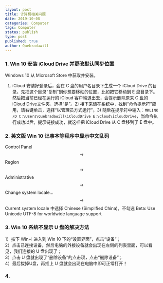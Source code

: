 ```yaml
---
layout: post
title: 计算机相关问题
date: 2019-10-08
categories: Computer
tags: Computer
status: publish
type: post
published: true
author: Quebradawill
---
```


### 1. Win 10 安装 iCloud Drive 并更改默认同步位置

Windows 10 从 Microsoft Store 中获取并安装。

1) iCloud 安装好登录后，会在 C 盘的用户名目录下生成一个 iCloud Drive 的目录。先把这个目录“复制”到你想要移动的位置，比如把它移动到 E 盘目录下。然后把当前已经在运行的 iCloud 客户端退出去，会提示删除原来 C 盘的iCloud Drive文件夹，选择“是”。2) 接下来请在系统中，找到“命令提示符”应用，请右键单击，选择“以管理员方式运行”。3) 随后在提示符中输入：`MKLINK /D C:\Users\Quebradawill\iCloudDrive E:\Cloud\iCloudDrive`，当命令执行成功以后，提示链接成功，就这样把 iCloud Drive 从 C 盘移到了 E 盘中。

### 2. 英文版 Win 10 记事本等程序中显示中文乱码

Control Panel $$\to$$ Region $$\to$$ Administrative $$\to$$ Change system locale... $$\to$$ Current system locale 中选择 Chinese (Simplified China)，不勾选 Beta: Use Unicode UTF-8 for worldwide language support

### 3. Win 10 系统不显示 U 盘的解决方法

1）按下 Win+i 进入到 Win 10 下的“设置界面”，点击“设备”；<br>2）点击已连接设备，然后电脑的外接设备就会出现在左侧的列表里面，可以看见，我们连接的 U 盘出现了；<br>3）点击 U 盘就出现了“删除设备”的点击项，点击“删除设备”；<br>4）最后拔掉U盘，再插上 U 盘就会出现在电脑中即可正常打开！

### 4.